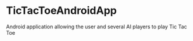 TicTacToeAndroidApp
===================

Android application allowing the user and several AI players to play Tic Tac Toe
